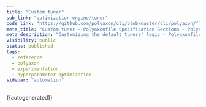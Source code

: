 ```yaml
---
title: "Custom tuner"
sub_link: "optimization-engine/tuner"
code_link: "https://github.com/polyaxon/cli/blob/master/cli/polyaxon/flow/matrix/tuner.py"
meta_title: "Custom tuner - Polyaxonfile Specification Sections - Polyaxon References"
meta_description: "Customizing the default tuners' logic - Polyaxonfile Specification Sections."
visibility: public
status: published
tags:
  - reference
  - polyaxon
  - experimentation
  - hyperparameter-optimization
sidebar: "automation"
---
```


{{autogenerated}}
